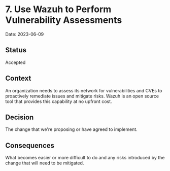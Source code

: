 # 7. Use Wazuh to Perform Vulnerability Assessments

Date: 2023-06-09

## Status

Accepted

## Context

An organization needs to assess its network for vulnerabilities and CVEs to
proactively remediate issues and mitigate risks.  Wazuh is an open source tool
that provides this capability at no upfront cost.

## Decision

The change that we're proposing or have agreed to implement.

## Consequences

What becomes easier or more difficult to do and any risks introduced by the change that will need to be mitigated.
